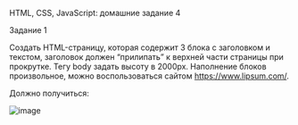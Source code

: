 HTML, CSS, JavaScript: домашние задание 4

Задание 1

Создать HTML-страницу, которая содержит 3 блока с заголовком и текстом, заголовок должен “прилипать” к верхней части страницы при прокрутке. Тегу body задать высоту в 2000px. Наполнение блоков произвольное, можно воспользоваться сайтом https://www.lipsum.com/.


Должно получиться:

![image](https://github.com/user-attachments/assets/3fd100d8-d8ef-4761-850d-54c421d6d54f)



